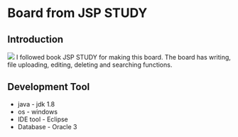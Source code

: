 # Board from JSP STUDY

<h2>Introduction</h2>
<img src="https://postfiles.pstatic.net/MjAxOTA5MTFfNyAg/MDAxNTY4MTYzNjIzMzc3.bla46YElF_Y-H1mcBp7JGHP7Ec98bPyn9tndRJ9vlAcg.9kzZIjU-eq5VrphjGmXAYnRWVMCDxziHO4B52neQA3gg.JPEG.katejuyeon_/jspstudy_book.JPG?type=w966">
I followed book JSP STUDY for making this board. The board has writing, file uploading, editing, deleting and searching functions.   
<h2>Development Tool</h2>

* java - jdk 1.8 <br>
* os - windows <br>
* IDE tool - Eclipse<br>
* Database - Oracle 3<br>
